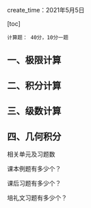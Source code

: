 create_time：2021年5月5日

[toc]

`计算题： 40分，10分一题`

## 一、极限计算



## 二、积分计算



## 三、级数计算



## 四、几何积分

相关单元及习题数









课本例题有多少个？

课后习题有多少个？

培礼文习题有多少个？

